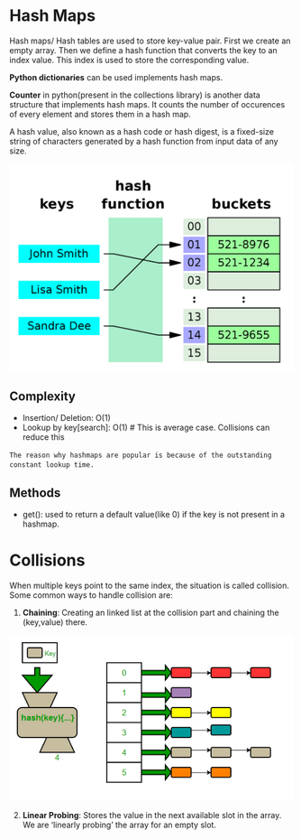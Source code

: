 # Hash Maps
Hash maps/ Hash tables are used to store key-value pair. First we create an empty array. Then we define a hash function that converts the key to an index value. This index is used to store the corresponding value. 

**Python dictionaries** can be used implements hash maps. 

**Counter** in python(present in the collections library) is another data structure that implements hash maps. It counts the number of occurences of every element and stores them in a hash map.

A hash value, also known as a hash code or hash digest, is a fixed-size string of characters generated by a hash function from input data of any size.

![Alt text](image.png)

## Complexity
- Insertion/ Deletion: O(1)
- Lookup by key[search]: O(1)  # This is average case. Collisions can reduce this

`The reason why hashmaps are popular is because of the outstanding constant lookup time.`

## Methods
- get(): used to return a default value(like 0) if the key is not present in a hashmap. 


# Collisions
When multiple keys point to the same index, the situation is called collision. 
Some common ways to handle collision are:

1. **Chaining**: Creating an linked list at the collision part and chaining the (key,value) there.	

![Alt text](image-1.png)

2. **Linear Probing**: Stores the value in the next available slot in the array. We are ‘linearly probing’ the array for an empty slot.












